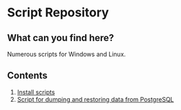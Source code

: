 # Script Repository

## What can you find here?
Numerous scripts for Windows and Linux.

## Contents
1. [Install scripts](install-scripts/README.md)
2. [Script for dumping and restoring data from PostgreSQL](postgres/postgres-dumping-and-restoring/README.md)